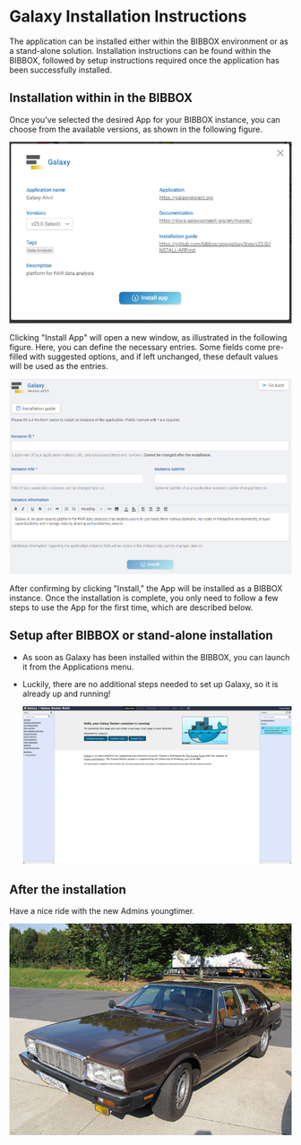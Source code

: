 # Galaxy Installation Instructions 

The application can be installed either within the BIBBOX environment or as a stand-alone solution. Installation instructions can be found within the BIBBOX, followed by setup instructions required once the application has been successfully installed.

## Installation within in the BIBBOX

Once you've selected the desired App for your BIBBOX instance, you can choose from the available versions, as shown in the following figure.

![Screenshot01](assets/Galaxy_install1.png)

Clicking "Install App" will open a new window, as illustrated in the following figure. Here, you can define the necessary entries. Some fields come pre-filled with suggested options, and if left unchanged, these default values will be used as the entries.

![Screenshot02](assets/Galaxy_install2.png)

After confirming by clicking "Install," the App will be installed as a BIBBOX instance. Once the installation is complete, you only need to follow a few steps to use the App for the first time, which are described below.

## Setup after BIBBOX or stand-alone installation

* As soon as Galaxy has been installed within the BIBBOX, you can launch it from the Applications menu.

* Luckily, there are no additional steps needed to set up Galaxy, so it is already up and running!

    ![3](assets/install-screen-01.jpg)


## After the installation

Have a nice ride with the new Admins youngtimer.

![FINAL](assets/install-screen-final.jpg)
